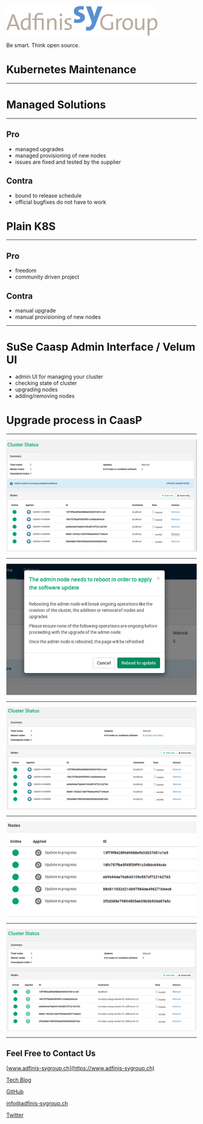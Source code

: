 ![](static/adfinis_sygroup_logo.png)

Be smart. Think open source.

# Kubernetes Maintenance

---

# Managed Solutions 

---

## Pro

* managed upgrades
* managed provisioning of new nodes
* issues are fixed and tested by the supplier

## Contra

* bound to release schedule
* official bugfixes do not have to work

# Plain K8S

---

## Pro

* freedom
* community driven project

## Contra

* manual upgrade
* manual provisioning of new nodes

---

# SuSe Caasp Admin Interface / Velum UI

* admin UI for managing your cluster 
* checking state of cluster
* upgrading nodes
* adding/removing nodes

# Upgrade process in CaasP

---

![](static/before_update.png)

---

![](static/reboot.png)

---

![](static/update_nodes.png)

---

![](static/update_in_progress.png)

---

![](static/update_done.png)

---

## Feel Free to Contact Us

[www.adfinis-sygroup.ch](https://www.adfinis-sygroup.ch)

[Tech Blog](https://www.adfinis-sygroup.ch/blog)

[GitHub](https://github.com/adfinis-sygroup)

<info@adfinis-sygroup.ch>

[Twitter](https://twitter.com/adfinissygroup)
